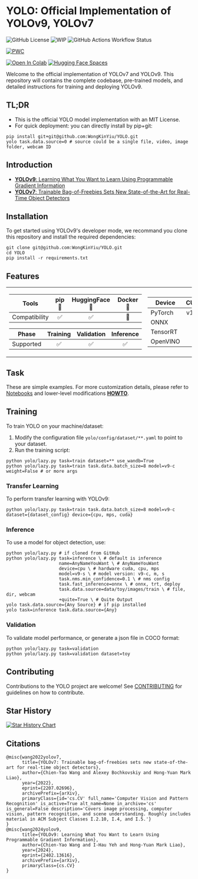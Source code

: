 # YOLO: Official Implementation of YOLOv9, YOLOv7

![GitHub License](https://img.shields.io/github/license/WongKinYiu/YOLO)
![WIP](https://img.shields.io/badge/status-WIP-orange)
![GitHub Actions Workflow Status](https://img.shields.io/github/actions/workflow/status/WongKinYiu/YOLO/main.yaml)

[![PWC](https://img.shields.io/endpoint.svg?url=https://paperswithcode.com/badge/yolov9-learning-what-you-want-to-learn-using/real-time-object-detection-on-coco)](https://paperswithcode.com/sota/real-time-object-detection-on-coco)

[![Open In Colab](https://colab.research.google.com/assets/colab-badge.svg)]()
[![Hugging Face Spaces](https://img.shields.io/badge/%F0%9F%A4%97%20Hugging%20Face-Spaces-green)](https://huggingface.co/spaces/henry000/YOLO)

<!-- > [!IMPORTANT]
> This project is currently a Work In Progress and may undergo significant changes. It is not recommended for use in production environments until further notice. Please check back regularly for updates.
>
> Use of this code is at your own risk and discretion. It is advisable to consult with the project owner before deploying or integrating into any critical systems. -->

Welcome to the official implementation of YOLOv7 and YOLOv9. This repository will contains the complete codebase, pre-trained models, and detailed instructions for training and deploying YOLOv9.

## TL;DR
- This is the official YOLO model implementation with an MIT License.
- For quick deployment: you can directly install by pip+git:
```shell
pip install git+git@github.com:WongKinYiu/YOLO.git
yolo task.data.source=0 # source could be a single file, video, image folder, webcam ID
```

## Introduction
- [**YOLOv9**: Learning What You Want to Learn Using Programmable Gradient Information](https://arxiv.org/abs/2402.13616)
- [**YOLOv7**: Trainable Bag-of-Freebies Sets New State-of-the-Art for Real-Time Object Detectors](https://arxiv.org/abs/2207.02696)

## Installation
To get started using YOLOv9's developer mode, we recommand you clone this repository and install the required dependencies:
```shell
git clone git@github.com:WongKinYiu/YOLO.git
cd YOLO
pip install -r requirements.txt
```

## Features

<table>
<tr><td>

| Tools | pip 🐍 | HuggingFace 🤗 | Docker 🐳 |
| -------------------- | :----: | :--------------: | :-------: |
| Compatibility       | ✅     | ✅               | 🧪        |

|  Phase    | Training | Validation | Inference |
| ------------------- | :------: | :---------: | :-------: |
| Supported           | ✅       | ✅          | ✅        |

</td><td>

| Device | CUDA       | CPU       | MPS       |
| ------------------ | :---------: | :-------: | :-------: |
| PyTorch            | v1.12      | v2.3+     | v1.12     |
| ONNX               | ✅         | ✅        | -         |
| TensorRT           | ✅         | -        | -         |
| OpenVINO           | -          | 🧪        | ❔        |

</td></tr> </table>



## Task
These are simple examples. For more customization details, please refer to [Notebooks](examples) and lower-level modifications **[HOWTO](docs/HOWTO.md)**.

## Training
To train YOLO on your machine/dataset:

1. Modify the configuration file `yolo/config/dataset/**.yaml` to point to your dataset.
2. Run the training script:
```shell
python yolo/lazy.py task=train dataset=** use_wandb=True
python yolo/lazy.py task=train task.data.batch_size=8 model=v9-c weight=False # or more args
```

### Transfer Learning
To perform transfer learning with YOLOv9:
```shell
python yolo/lazy.py task=train task.data.batch_size=8 model=v9-c dataset={dataset_config} device={cpu, mps, cuda}
```

### Inference
To use a model for object detection, use:
```shell
python yolo/lazy.py # if cloned from GitHub
python yolo/lazy.py task=inference \ # default is inference
                    name=AnyNameYouWant \ # AnyNameYouWant
                    device=cpu \ # hardware cuda, cpu, mps
                    model=v9-s \ # model version: v9-c, m, s
                    task.nms.min_confidence=0.1 \ # nms config
                    task.fast_inference=onnx \ # onnx, trt, deploy
                    task.data.source=data/toy/images/train \ # file, dir, webcam
                    +quite=True \ # Quite Output
yolo task.data.source={Any Source} # if pip installed
yolo task=inference task.data.source={Any}
```

### Validation
To validate model performance, or generate a json file in COCO format:
```shell
python yolo/lazy.py task=validation
python yolo/lazy.py task=validation dataset=toy
```

## Contributing
Contributions to the YOLO project are welcome! See [CONTRIBUTING](docs/CONTRIBUTING.md) for guidelines on how to contribute.

## Star History
[![Star History Chart](https://api.star-history.com/svg?repos=WongKinYiu/YOLO&type=Date)](https://star-history.com/#WongKinYiu/YOLO&Date)

## Citations
```
@misc{wang2022yolov7,
      title={YOLOv7: Trainable bag-of-freebies sets new state-of-the-art for real-time object detectors},
      author={Chien-Yao Wang and Alexey Bochkovskiy and Hong-Yuan Mark Liao},
      year={2022},
      eprint={2207.02696},
      archivePrefix={arXiv},
      primaryClass={id='cs.CV' full_name='Computer Vision and Pattern Recognition' is_active=True alt_name=None in_archive='cs' is_general=False description='Covers image processing, computer vision, pattern recognition, and scene understanding. Roughly includes material in ACM Subject Classes I.2.10, I.4, and I.5.'}
}
@misc{wang2024yolov9,
      title={YOLOv9: Learning What You Want to Learn Using Programmable Gradient Information},
      author={Chien-Yao Wang and I-Hau Yeh and Hong-Yuan Mark Liao},
      year={2024},
      eprint={2402.13616},
      archivePrefix={arXiv},
      primaryClass={cs.CV}
}
```
